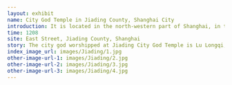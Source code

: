 ```yaml
---
layout: exhibit
name: City God Temple in Jiading County, Shanghai City
introduction: It is located in the north-western part of Shanghai, in the ancient town of Jiading, and is an important Taoist temple in the Jiading area. It has a history of nearly six hundred years. The City God Temple has also undergone ups and downs as a result of the changes in dynasties.
time: 1208
site: East Street, Jiading County, Shanghai
story: The city god worshipped at Jiading City God Temple is Lu Longqi, known to scholars as Mr. Danghu, a Qing Dynasty scholar who served the people and to whom the people were grateful and who later built a city god temple dedicated to him and worshipped by a hundred generations of incense.
index_image_url: images/Jiading/1.jpg
other-image-url-1: images/Jiading/2.jpg
other-image-url-2: images/Jiading/3.jpg
other-image-url-3: images/Jiading/4.jpg
---
```

